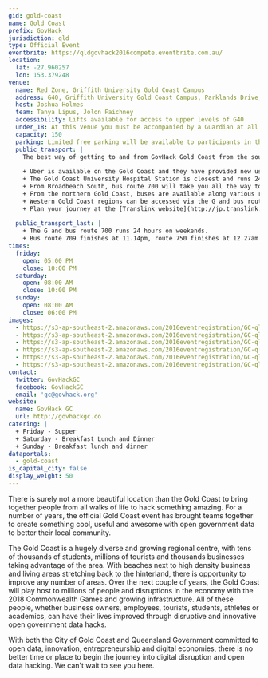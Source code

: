 ```yaml
---
gid: gold-coast
name: Gold Coast
prefix: GovHack
jurisdiction: qld
type: Official Event
eventbrite: https://qldgovhack2016compete.eventbrite.com.au/
location:
  lat: -27.960257
  lon: 153.379248
venue:
  name: Red Zone, Griffith University Gold Coast Campus
  address: G40, Griffith University Gold Coast Campus, Parklands Drive, Southport 4215
  host: Joshua Holmes
  team: Tanya Lipus, Jolon Faichney
  accessibility: Lifts available for access to upper levels of G40
  under_18: At this Venue you must be accompanied by a Guardian at all times
  capacity: 150
  parking: Limited free parking will be available to participants in the general parking zones of Griffith University using the supplied parking permit.
  public_transport: | 
    The best way of getting to and from GovHack Gold Coast from the southern Gold Coast is riding the G in conjunction with a regular bus service.   
    
    + Uber is available on the Gold Coast and they have provided new users with $20 credit by entering the code `GOVHACK16`. [Estimate the costs here](https://www.uber.com/fare-estimate/).  
    + The Gold Coast University Hospital Station is closest and runs 24 hours between Friday and Sunday night. The G: departs every 10 to 30 minutes towards Broadbeach South.  
    + From Broadbeach South, bus route 700 will take you all the way to the Tweed 24 hours, every 7 to 15 minutes.  
    + From the northern Gold Coast, buses are available along various routes, including 709 towards Helensvale where you can transfer to the train.  
    + Western Gold Coast regions can be accessed via the G and bus routes 740 and 750 towards Nerang and Robina respectively.
    + Plan your journey at the [Translink website](http://jp.translink.com.au/).
    
  public_transport_last: |
    + The G and bus route 700 runs 24 hours on weekends.
    + Bus route 709 finishes at 11.14pm, route 750 finishes at 12.27am from Broadbeach South and route 740 finishes at 11.16pm from Surfers Paradise.
times:
  friday:
    open: 05:00 PM
    close: 10:00 PM
  saturday:
    open: 08:00 AM
    close: 10:00 PM
  sunday:
    open: 08:00 AM
    close: 06:00 PM
images:
  - https://s3-ap-southeast-2.amazonaws.com/2016eventregistration/GC-qld/GoldCoastLocation+(1).png
  - https://s3-ap-southeast-2.amazonaws.com/2016eventregistration/GC-qld/GoldCoast+(1).jpg
  - https://s3-ap-southeast-2.amazonaws.com/2016eventregistration/GC-qld/GoldCoastLocation+(2).jpg
  - https://s3-ap-southeast-2.amazonaws.com/2016eventregistration/GC-qld/GoldCoast+(2).jpg
  - https://s3-ap-southeast-2.amazonaws.com/2016eventregistration/GC-qld/GoldCoastLocation+(3).jpg
  - https://s3-ap-southeast-2.amazonaws.com/2016eventregistration/GC-qld/GoldCoast+(3).jpg
contact:
  twitter: GovHackGC
  facebook: GovHackGC
  email: 'gc@govhack.org'
website:
  name: GovHack GC
  url: http://govhackgc.co
catering: |
  + Friday - Supper
  + Saturday - Breakfast Lunch and Dinner
  + Sunday - Breakfast lunch and dinner
dataportals:
  - gold-coast
is_capital_city: false
display_weight: 50
---
```


There is surely not a more beautiful location than the Gold Coast to bring together people from all walks of life to hack something amazing. 
For a number of years, the official Gold Coast event has brought teams together to create something cool, useful and awesome with open government data to better their local community.

The Gold Coast is a hugely diverse and growing regional centre, with tens of thousands of students, millions of tourists and thousands businesses taking advantage of the area. With beaches next to high density business and living areas stretching back to the hinterland, there is opportunity to improve any number of areas. Over the next couple of years, the Gold Coast will play host to millions of people and disruptions in the economy with the 2018 Commonwealth Games and growing infrastructure. All of these people, whether business owners, employees, tourists, students, athletes or academics, can have their lives improved through disruptive and innovative open government data hacks.

With both the City of Gold Coast and Queensland Government committed to open data, innovation, entrepreneurship and digital economies, there is no better time or place to begin the journey into digital disruption and open data hacking. We can't wait to see you here.
